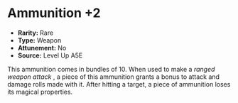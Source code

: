 
# Ammunition +2

* **Rarity:** Rare
* **Type:** Weapon
* **Attunement:** No
* **Source:** Level Up A5E


This ammunition comes in bundles of 10\. When used to make a _ranged weapon attack_ , a piece of this ammunition grants a bonus to attack and damage rolls made with it. After hitting a target, a piece of ammunition loses its magical properties.
